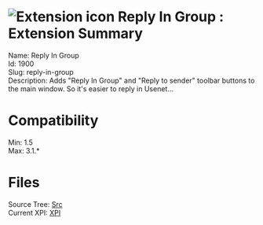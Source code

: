 # ![Extension icon](https://addons.thunderbird.net/user-media/addon_icons/1/1900-64.png?modified=1303211166) Reply In Group : Extension Summary

Name: Reply In Group  
Id: 1900  
Slug: reply-in-group  
Description: Adds "Reply In Group" and "Reply to sender" toolbar buttons to the main window. So it's easier to reply in Usenet...
  

# Compatibility
Min: 1.5  
Max: 3.1.*  

# Files

Source Tree: [Src](C:/Dev/Thunderbird/ThunderKdB/xall/xOther/1900-reply-in-group/src)  
Current XPI: [XPI](C:/Dev/Thunderbird/ThunderKdB/xall/xOther/1900-reply-in-group/xpi)  



